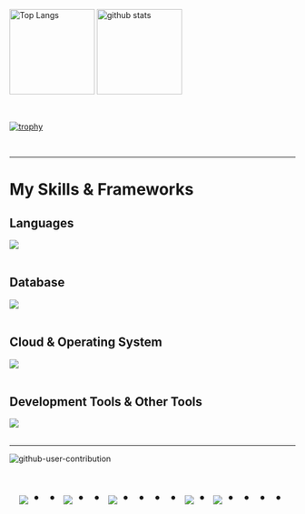 <p align="left">
  <img alt="Top Langs" height="150px" src="https://github-readme-stats.vercel.app/api/top-langs/?username=Nine-777&layout=compact&show_icons=true&theme=onedark" />
  <img alt="github stats" height="150px" src="https://github-readme-stats.vercel.app/api?username=Nine-777&theme=onedark&show_icons=ture" />
</p>

<br>

[![trophy](https://github-profile-trophy.vercel.app/?username=Nine-777&theme=onedark&column=7
)](https://github.com/ryo-ma/github-profile-trophy)

<br>
<hr>

# My Skills & Frameworks
## Languages

<img src="https://skillicons.dev/icons?i=html,css,sass,js,ts,ruby,jquery,react,rails" /> <br /><br />

## Database

<img src="https://skillicons.dev/icons?i=mysql" /> <br /><br />

## Cloud & Operating System

<img src="https://skillicons.dev/icons?i=aws,linux" /> <br /><br />

## Development Tools & Other Tools

<img src="https://skillicons.dev/icons?i=docker,git,github,githubactions,vscode,sentry,discord,gmail" /> <br /><br />

<!-- --------------------------------- :) ---------------------------------- -->

<hr>

![github-user-contribution](https://user-images.githubusercontent.com/97382295/213872063-96c2e170-7ec8-4b62-9484-132c5d4bb347.svg)


<div align="center">
  <h1>
      <img src="https://user-images.githubusercontent.com/44926913/175852850-3fb6c715-1856-41ff-8c1f-94ce3b03b458.gif">・・
      <img src="https://user-images.githubusercontent.com/44926913/175853109-f8850656-6704-4a8a-bee6-9aca154d929b.gif">・・
      <img src="https://user-images.githubusercontent.com/44926913/175853154-5449d974-975e-44a6-ab84-a86031265e40.gif">・・・・
      <img src="https://user-images.githubusercontent.com/44926913/175853109-f8850656-6704-4a8a-bee6-9aca154d929b.gif">・
      <img src="https://user-images.githubusercontent.com/44926913/175853154-5449d974-975e-44a6-ab84-a86031265e40.gif">・・・・
  </h1>
</div>
